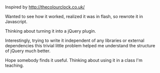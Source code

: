 Inspired by http://thecolourclock.co.uk/

Wanted to see how it worked, realized it was in flash, so rewrote it in Javascript.

Thinking about turning it into a jQuery plugin.

Interestingly, trying to write it independent of any libraries or external dependencies this trivial little problem helped me understand the structure of jQuery much better.

Hope somebody finds it useful. Thinking about using it in a class I'm teaching.